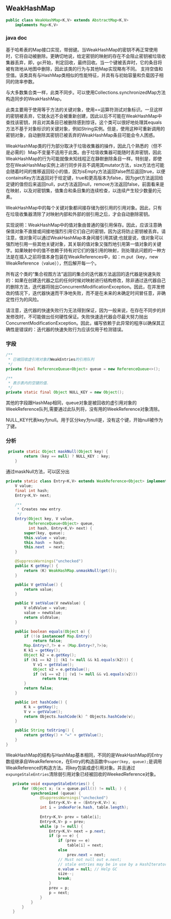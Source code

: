 ## WeakHashMap

```java
public class WeakHashMap<K,V> extends AbstractMap<K,V>
    implements Map<K,V>
```

### java doc 

基于哈希表的Map接口实现，带弱键。当WeakHashMap的密钥不再正常使用时，它将自动被删除。更确切地说，给定密钥的映射的存在不会阻止密钥被垃圾收集器丢弃，即，gc开始，判定回收，最终回收。当一个键被丢弃时，它的条目将被有效地从地图中删除，因此该类的行为与其他Map实现略有不同。
支持空值和空值。该类具有与HashMap类相似的性能特征，并具有与初始容量和负载因子相同的效率参数。

与大多数集合类一样，此类不同步。可以使用Collections.synchronizedMap方法构造同步的WeakHashMap。

此类主要用于使用等于方法的关键对象，使用==运算符测试对象标识。一旦这样的密钥被丢弃，它就永远不会被重新创建，因此以后不可能在WeakHashMap中查找该密钥，并且对其条目已被删除感到惊讶。这个类可以很好地处理其equals方法不基于对象标识的关键对象，例如String实例。但是，使用这种可重新调用的密钥对象，自动删除其密钥已被丢弃的WeakHashMap条目可能会令人困惑。

WeakHashMap类的行为部分取决于垃圾收集器的操作，因此几个熟悉的（但不是必需的）Map不变量不适用于此类。由于垃圾收集器可能随时丢弃密钥，因此WeakHashMap的行为可能就像未知线程正在静默删除条目一样。特别是，即使您在WeakHashMap实例上进行同步并且不调用其mutator方法，size方法也可能会随着时间的推移返回较小的值，因为isEmpty方法返回false然后返回true，以便containsKey方法返回对于给定键，true和更高版本为false，因为get方法返回给定键的值但后来返回null，put方法返回null，remove方法返回false，前面看来是在映射，以及对密钥集，值集合和条目集的连续检查，以连续产生较少数量的元素。

WeakHashMap中的每个关键对象都间接存储为弱引用的引用对象。因此，只有在垃圾收集器清除了对映射内部和外部的弱引用之后，才会自动删除密钥。

实现说明：WeakHashMap中的值对象由普通的强引用保存。因此，应该注意确保值对象不直接或间接地强烈引用它们自己的密钥，因为这将防止密钥被丢弃。请注意，值对象可以通过WeakHashMap本身间接引用其键;也就是说，值对象可以强烈地引用一些其他关键对象，其关联的值对象又强烈地引用第一值对象的关键字。如果映射中的值不依赖于持有对它们的强引用的映射，则处理此问题的一种方法是在插入之前将值本身包装在WeakReferences中，如：m.put（key，new WeakReference（value）），然后解开每一个。

所有这个类的“集合视图方法”返回的集合的迭代器方法返回的迭代器是快速失败的：如果在创建迭代器之后的任何时候对映射进行结构修改，除非通过迭代器自己的删除方法，迭代器将抛出ConcurrentModificationException。因此，在并发修改的情况下，迭代器快速而干净地失败，而不是在未来的未确定时间冒任意，非确定性行为的风险。

请注意，迭代器的快速失败行为无法得到保证，因为一般来说，在存在不同步的并发修改时，不可能做出任何硬性保证。失败快速迭代器会尽最大努力抛出ConcurrentModificationException。因此，编写依赖于此异常的程序以确保其正确性是错误的：迭代器的快速失败行为应该仅用于检测错误。

### 字段

```java
/**
 * 已被回收虚引用对象的WeakEntries的引用队列
 */
private final ReferenceQueue<Object> queue = new ReferenceQueue<>();
```

```java
/**
 * 表示表内的空键的值.
 */
private static final Object NULL_KEY = new Object();
```

其他的字段跟HashMap相同，queue对象是被回收的虚引用对象的WeekReference队列,需要通过此队列将，没有用的WeekReference对象清除。

NULL_KEY代表key为null。用于区分key为null是，没有这个键，开始null被作为了键。
### 分析

```java
 private static Object maskNull(Object key) {
        return (key == null) ? NULL_KEY : key;
    }
```
通过maskNull方法，可以区分出
```java
private static class Entry<K,V> extends WeakReference<Object> implements Map.Entry<K,V> {
    V value;
    final int hash;
    Entry<K,V> next;

    /**
     * Creates new entry.
     */
    Entry(Object key, V value,
          ReferenceQueue<Object> queue,
          int hash, Entry<K,V> next) {
        super(key, queue);
        this.value = value;
        this.hash  = hash;
        this.next  = next;
    }

    @SuppressWarnings("unchecked")
    public K getKey() {
        return (K) WeakHashMap.unmaskNull(get());
    }

    public V getValue() {
        return value;
    }

    public V setValue(V newValue) {
        V oldValue = value;
        value = newValue;
        return oldValue;
    }

    public boolean equals(Object o) {
        if (!(o instanceof Map.Entry))
            return false;
        Map.Entry<?,?> e = (Map.Entry<?,?>)o;
        K k1 = getKey();
        Object k2 = e.getKey();
        if (k1 == k2 || (k1 != null && k1.equals(k2))) {
            V v1 = getValue();
            Object v2 = e.getValue();
            if (v1 == v2 || (v1 != null && v1.equals(v2)))
                return true;
        }
        return false;
    }

    public int hashCode() {
        K k = getKey();
        V v = getValue();
        return Objects.hashCode(k) ^ Objects.hashCode(v);
    }

    public String toString() {
        return getKey() + "=" + getValue();
    }
}
```

WeakHashMap的结构与HashMap基本相同，不同的是WeakHashMap的Entry数组继承自WeakReference，在Entry的构造函数中`super(key, queue);`是调用WeakReference的构造方法。将key包装成虚引用对象。并且通过`expungeStaleEntries`清除弱引用对象已经被回收的WeekedReference对象。

 ```java
    private void expungeStaleEntries() {
        for (Object x; (x = queue.poll()) != null; ) {
            synchronized (queue) {
                @SuppressWarnings("unchecked")
                    Entry<K,V> e = (Entry<K,V>) x;
                int i = indexFor(e.hash, table.length);
    
                Entry<K,V> prev = table[i];
                Entry<K,V> p = prev;
                while (p != null) {
                    Entry<K,V> next = p.next;
                    if (p == e) {
                        if (prev == e)
                            table[i] = next;
                        else
                            prev.next = next;
                        // Must not null out e.next;
                        // stale entries may be in use by a HashIterator
                        e.value = null; // Help GC
                        size--;
                        break;
                    }
                    prev = p;
                    p = next;
                }
            }
        }
    }
```